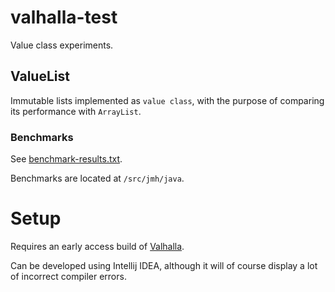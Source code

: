 # valhalla-test

Value class experiments.

## ValueList

Immutable lists implemented as `value class`,
with the purpose of comparing its performance with `ArrayList`.

### Benchmarks

See [benchmark-results.txt](./benchmark-results.txt).

Benchmarks are located at `/src/jmh/java`.

# Setup

Requires an early access build of [Valhalla](https://jdk.java.net/valhalla/).

Can be developed using Intellij IDEA, although it will of course display a lot of incorrect compiler errors.
